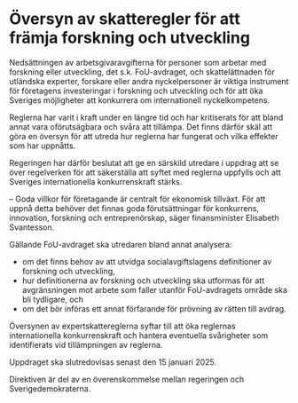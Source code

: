 # Översyn av skatteregler för att främja forskning och utveckling

Nedsättningen av arbetsgivaravgifterna för personer som arbetar med forskning eller utveckling, det s.k. FoU-avdraget, och skattelättnaden för utländska experter, forskare eller andra nyckelpersoner är viktiga instrument för företagens investeringar i forskning och utveckling och för att öka Sveriges möjligheter att konkurrera om internationell nyckelkompetens.

Reglerna har varit i kraft under en längre tid och har kritiserats för att bland annat vara oförutsägbara och svåra att tillämpa. Det finns därför skäl att göra en översyn för att utreda hur reglerna har fungerat och vilka effekter som har uppnåtts.

Regeringen har därför beslutat att ge en särskild utredare i uppdrag att se över regelverken för att säkerställa att syftet med reglerna uppfylls och att Sveriges internationella konkurrenskraft stärks.

– Goda villkor för företagande är centralt för ekonomisk tillväxt. För att uppnå detta behöver det finnas goda förutsättningar för konkurrens, innovation, forskning och entreprenörskap, säger finansminister Elisabeth Svantesson.

Gällande FoU-avdraget ska utredaren bland annat analysera:

* om det finns behov av att utvidga socialavgiftslagens definitioner av forskning och utveckling,
* hur definitionerna av forskning och utveckling ska utformas för att avgränsningen mot arbete som faller utanför FoU-avdragets område ska bli tydligare, och
* om det bör införas ett annat förfarande för prövning av rätten till avdrag.

Översynen av expertskattereglerna syftar till att öka reglernas internationella konkurrenskraft och hantera eventuella svårigheter som identifierats vid tillämpningen av reglerna.

Uppdraget ska slutredovisas senast den 15 januari 2025.

Direktiven är del av en överenskommelse mellan regeringen och Sverigedemokraterna.
